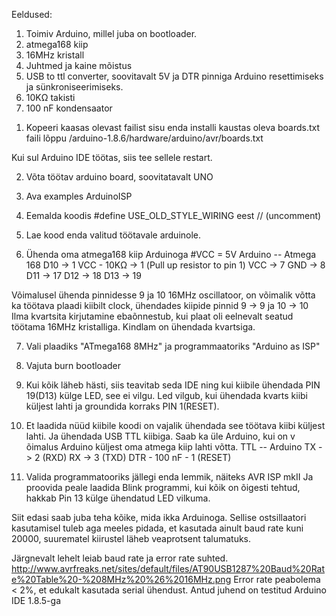 Eeldused:
1) Toimiv Arduino, millel juba on bootloader.
2) atmega168 kiip
3) 16MHz kristall
4) Juhtmed ja kaine mõistus
5) USB to ttl converter, soovitavalt 5V ja DTR pinniga Arduino resettimiseks ja sünkroniseerimiseks.
6) 10KΩ takisti
7) 100 nF kondensaator

1. Kopeeri kaasas olevast failist sisu enda installi kaustas oleva boards.txt faili lõppu
/arduino-1.8.6/hardware/arduino/avr/boards.txt

Kui sul Arduino IDE töötas, siis tee sellele restart.

2. Võta töötav arduino board, soovitatavalt UNO

3. Ava examples ArduinoISP

4. Eemalda koodis #define USE_OLD_STYLE_WIRING eest // (uncomment)

5. Lae kood enda valitud töötavale arduinole.

6. Ühenda oma atmega168 kiip Arduinoga
#VCC = 5V
Arduino -- Atmega 168
D10 	-> 1
VCC 	-  10KΩ -> 1 (Pull up resistor to pin 1)
VCC 	-> 7
GND 	-> 8
D11 	-> 17
D12 	-> 18
D13 	-> 19

Võimalusel ühenda pinnidesse 9 ja 10 16MHz oscillatoor, on võimalik võtta ka töötava plaadi kiibilt clock, ühendades kiipide pinnid 9 -> 9 ja 10 -> 10
Ilma kvartsita kirjutamine ebaõnnestub, kui plaat oli eelnevalt seatud töötama 16MHz kristalliga. Kindlam on ühendada kvartsiga.

7. Vali plaadiks "ATmega168 8MHz" ja programmaatoriks "Arduino as ISP"

8. Vajuta burn bootloader

9. Kui kõik läheb hästi, siis teavitab seda IDE ning kui kiibile ühendada PIN 19(D13) külge LED, see ei vilgu.
Led vilgub, kui ühendada kvarts kiibi küljest lahti ja groundida korraks PIN 1(RESET).

10. Et laadida nüüd kiibile koodi on vajalik ühendada see töötava kiibi küljest lahti. Ja ühendada USB TTL kiibiga. Saab ka üle Arduino, kui on v
õimalus Arduino küljest oma atmega kiip lahti võtta.
TTL -- Arduino
TX  -> 2 (RXD)
RX  -> 3 (TXD)
DTR - 100 nF - 1 (RESET)

11. Valida programmatooriks jällegi enda lemmik, näiteks AVR ISP mkII
Ja proovida peale laadida Blink programmi, kui kõik on õigesti tehtud, hakkab Pin 13 külge ühendatud LED vilkuma.

Siit edasi saab juba teha kõike, mida ikka Arduinoga. 
Sellise ostsillaatori kasutamisel tuleb aga meeles pidada, et kasutada ainult baud rate kuni 20000, suurematel kiirustel läheb veaprotsent talumatuks.

Järgnevalt lehelt leiab baud rate ja error rate suhted.
http://www.avrfreaks.net/sites/default/files/AT90USB1287%20Baud%20Rate%20Table%20-%208MHz%20%26%2016MHz.png 
Error rate peabolema < 2%, et edukalt kasutada serial ühendust.
Antud juhend on testitud Arduino IDE 1.8.5-ga
